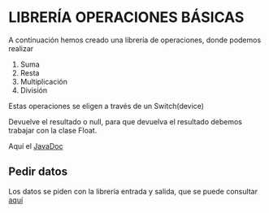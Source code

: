 # LIBRERÍA OPERACIONES BÁSICAS

A continuación hemos creado una librería de operaciones, donde podemos realizar
    
1. Suma
2. Resta
3. Multiplicación
4. División

Estas operaciones se eligen a través de un Switch(device)

Devuelve el resultado o null, para que devuelva el resultado debemos trabajar con la clase Float.

Aquí el [JavaDoc](https://ayesa14.github.io/Libreria-Operaciones-Basicas/package-summary.html)

## Pedir datos

Los datos se piden con la librería entrada y salida, que se puede consultar [aquí](https://ayesa14.github.io/Libreria-E-S/com/ayesa/entradasalida/EntradaSalida.html)
